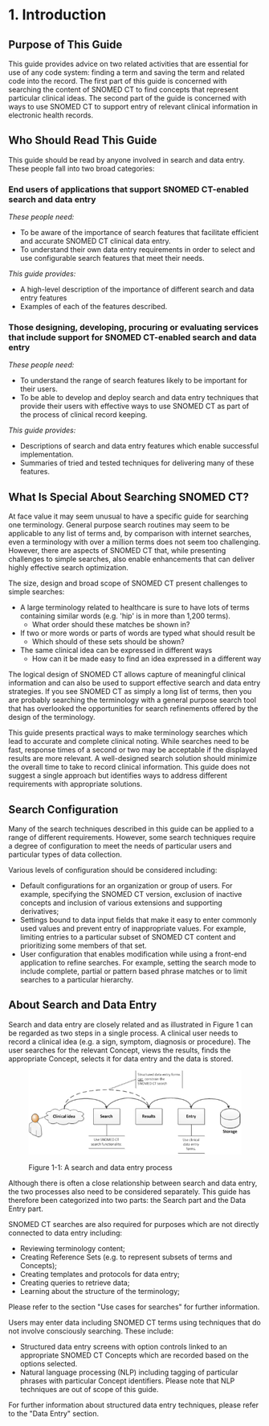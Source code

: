 # 1. Introduction

## Purpose of This Guide

This guide provides advice on two related activities that are essential for use of any code system: finding a term and saving the term and related code into the record. The first part of this guide is concerned with searching the content of SNOMED CT to find concepts that represent particular clinical ideas. The second part of the guide is concerned with ways to use SNOMED CT to support entry of relevant clinical information in electronic health records. 

## Who Should Read This Guide

This guide should be read by anyone involved in search and data entry. These people fall into two broad categories: 

### End users of applications that support SNOMED CT-enabled search and data entry

 _These people need:_

  * To be aware of the importance of search features that facilitate efficient and accurate SNOMED CT clinical data entry. 
  * To understand their own data entry requirements in order to select and use configurable search features that meet their needs. 

_This guide provides:_

  * A high-level description of the importance of different search and data entry features
  * Examples of each of the features described.

### Those designing, developing, procuring or evaluating services that include support for SNOMED CT-enabled search and data entry 

_These people need:_

  * To understand the range of search features likely to be important for their users.
  * To be able to develop and deploy search and data entry techniques that provide their users with effective ways to use SNOMED CT as part of the process of clinical record keeping. 

_This guide provides:_

  * Descriptions of search and data entry features which enable successful implementation.
  * Summaries of tried and tested techniques for delivering many of these features.

## What Is Special About Searching SNOMED CT?

At face value it may seem unusual to have a specific guide for searching one terminology. General purpose search routines may seem to be applicable to any list of terms and, by comparison with internet searches, even a terminology with over a million terms does not seem too challenging. However, there are aspects of SNOMED CT that, while presenting challenges to simple searches, also enable enhancements that can deliver highly effective search optimization. 

The size, design and broad scope of SNOMED CT present challenges to simple searches:

  * A large terminology related to healthcare is sure to have lots of terms containing similar words (e.g. 'hip' is in more than 1,200 terms). 
    * What order should these matches be shown in?
  * If two or more words or parts of words are typed what should result be 
    * Which should of these sets should be shown?
  * The same clinical idea can be expressed in different ways 
    * How can it be made easy to find an idea expressed in a different way

The logical design of SNOMED CT allows capture of meaningful clinical information and can also be used to support effective search and data entry strategies. If you see SNOMED CT as simply a long list of terms, then you are probably searching the terminology with a general purpose search tool that has overlooked the opportunities for search refinements offered by the design of the terminology. 

This guide presents practical ways to make terminology searches which lead to accurate and complete clinical noting. While searches need to be fast, response times of a second or two may be acceptable if the displayed results are more relevant. A well-designed search solution should minimize the overall time to take to record clinical information. This guide does not suggest a single approach but identifies ways to address different requirements with appropriate solutions. 

## Search Configuration

Many of the search techniques described in this guide can be applied to a range of different requirements. However, some search techniques require a degree of configuration to meet the needs of particular users and particular types of data collection. 

Various levels of configuration should be considered including:

  * Default configurations for an organization or group of users. For example, specifying the SNOMED CT version, exclusion of inactive concepts and inclusion of various extensions and supporting derivatives; 
  * Settings bound to data input fields that make it easy to enter commonly used values and prevent entry of inappropriate values. For example, limiting entries to a particular subset of SNOMED CT content and prioritizing some members of that set. 
  * User configuration that enables modification while using a front-end application to refine searches. For example, setting the search mode to include complete, partial or pattern based phrase matches or to limit searches to a particular hierarchy. 

## About Search and Data Entry

Search and data entry are closely related and as illustrated in Figure 1 can be regarded as two steps in a single process. A clinical user needs to record a clinical idea (e.g. a sign, symptom, diagnosis or procedure). The user searches for the relevant Concept, views the results, finds the appropriate Concept, selects it for data entry and the data is stored. 

<figure><img src="../images/52170451.png" alt="" title=""><figcaption><p>Figure 1-1: A search and data entry process</p></figcaption></figure>

  
Although there is often a close relationship between search and data entry, the two processes also need to be considered separately. This guide has therefore been categorized into two parts: the Search part and the Data Entry part. 

SNOMED CT searches are also required for purposes which are not directly connected to data entry including: 

  * Reviewing terminology content;
  * Creating Reference Sets (e.g. to represent subsets of terms and Concepts);
  * Creating templates and protocols for data entry;
  * Creating queries to retrieve data;
  * Learning about the structure of the terminology;

Please refer to the section "Use cases for searches" for further information.

Users may enter data including SNOMED CT terms using techniques that do not involve consciously searching. These include: 

  * Structured data entry screens with option controls linked to an appropriate SNOMED CT Concepts which are recorded based on the options selected. 
  * Natural language processing (NLP) including tagging of particular phrases with particular Concept identifiers. Please note that NLP techniques are out of scope of this guide. 

For further information about structured data entry techniques, please refer to the "Data Entry" section. 
